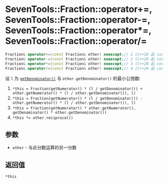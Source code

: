 # SevenTools::Fraction::operator+=, SevenTools::Fraction::operator-=, SevenTools::Fraction::operator*=, SevenTools::Fraction::operator/=

```cpp
Fraction& operator+=(const Fraction& other) noexcept;// 1 (C++20 起 constexpr)
Fraction& operator-=(const Fraction& other) noexcept;// 2 (C++20 起 constexpr)
Fraction& operator*=(const Fraction& other) noexcept;// 3 (C++20 起 constexpr)
Fraction& operator/=(const Fraction& other) noexcept;// 4 (C++20 起 constexpr)
```

设 `l` 为 [`getDenominator()`](getDenominator.md) 与 `other.getDenominator()` 的最小公倍数:
1. `*this = Fraction(getNumerator() * (l / getDenominator()) + other.getNumerator() * (l / other.getDenominator()), l)`
2. `*this = Fraction(getNumerator() * (l / getDenominator()) - other.getNumerator() * (l / other.getDenominator()), l)`
3. `*this = Fraction(getNumerator() * other.getNumerator(), getDenominator() * other.getDenominator())`
4. `*this *= other.reciprocal()`

## 参数

- `other` \- 与此分数运算的另一分数

## 返回值

`*this`
